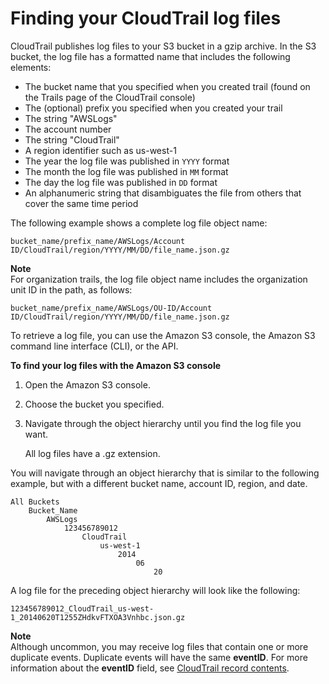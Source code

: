 # Finding your CloudTrail log files<a name="cloudtrail-find-log-files"></a>

CloudTrail publishes log files to your S3 bucket in a gzip archive\. In the S3 bucket, the log file has a formatted name that includes the following elements: 
+ The bucket name that you specified when you created trail \(found on the Trails page of the CloudTrail console\)
+ The \(optional\) prefix you specified when you created your trail
+ The string "AWSLogs"
+ The account number
+ The string "CloudTrail"
+ A region identifier such as us\-west\-1
+ The year the log file was published in `YYYY` format
+ The month the log file was published in `MM` format
+ The day the log file was published in `DD` format
+ An alphanumeric string that disambiguates the file from others that cover the same time period 

The following example shows a complete log file object name:

```
bucket_name/prefix_name/AWSLogs/Account ID/CloudTrail/region/YYYY/MM/DD/file_name.json.gz
```

**Note**  
For organization trails, the log file object name includes the organization unit ID in the path, as follows:  

```
bucket_name/prefix_name/AWSLogs/OU-ID/Account ID/CloudTrail/region/YYYY/MM/DD/file_name.json.gz
```

To retrieve a log file, you can use the Amazon S3 console, the Amazon S3 command line interface \(CLI\), or the API\. 

**To find your log files with the Amazon S3 console**

1. Open the Amazon S3 console\.

1. Choose the bucket you specified\.

1. Navigate through the object hierarchy until you find the log file you want\.

   All log files have a \.gz extension\.

You will navigate through an object hierarchy that is similar to the following example, but with a different bucket name, account ID, region, and date\. 

```
All Buckets
    Bucket_Name
        AWSLogs
            123456789012
                CloudTrail
                    us-west-1
                        2014
                            06
                                20
```

A log file for the preceding object hierarchy will look like the following: 

```
123456789012_CloudTrail_us-west-1_20140620T1255ZHdkvFTXOA3Vnhbc.json.gz
```

**Note**  
Although uncommon, you may receive log files that contain one or more duplicate events\. Duplicate events will have the same **eventID**\. For more information about the **eventID** field, see [CloudTrail record contents](cloudtrail-event-reference-record-contents.md)\.